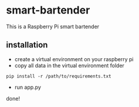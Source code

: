 # smart-bartender
This is a Raspberry Pi smart bartender

## installation

* create a virtual environment on your raspberry pi
* copy all data in the virtual environment folder
```
pip install -r /path/to/requirements.txt
```
* run app.py

done!
